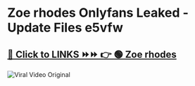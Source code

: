 
 # Zoe rhodes Onlyfans Leaked - Update Files e5vfw

## <h2><a href="https://clipsfans.com/Zoe_rhodes&ref=git">🔗 Click to LINKS ⏩⏩ 👉 🟢 Zoe rhodes </a></h2>

<a href="https://clipsfans.com/Zoe_rhodes&ref=git" rel="nofollow" data-target="animated-image.originalLink"><img src="https://i.ibb.co.com/xMMVF88/686577567.gif" alt="Viral Video Original" style="max-width: 100%; display: inline-block;" data-target="animated-image.originalImage"></a>

